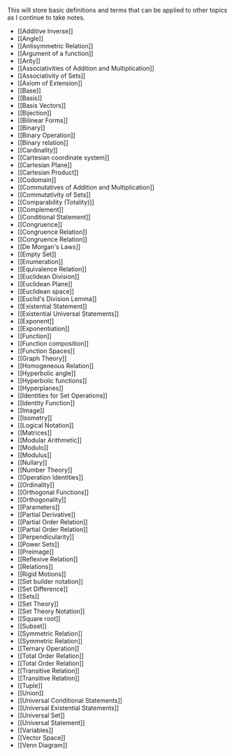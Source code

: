 This will store basic definitions and terms that can be applied to other topics as I continue to take notes.
 
- [[Additive Inverse]]
- [[Angle]]
- [[Antisymmetric Relation]]
- [[Argument of a function]]
- [[Arity]]
- [[Associativities of Addition and Multiplication]]
- [[Associativity of Sets]]
- [[Axiom of Extension]]
- [[Base]]
- [[Basis]]
- [[Basis Vectors]]
- [[Bijection]]
- [[Bilinear Forms]]
- [[Binary]]
- [[Binary Operation]]
- [[Binary relation]]
- [[Cardinality]]
- [[Cartesian coordinate system]]
- [[Cartesian Plane]]
- [[Cartesian Product]]
- [[Codomain]]
- [[Commutatives of Addition and Multiplication]]
- [[Commutativity of Sets]]
- [[Comparability (Totality)]]
- [[Complement]]
- [[Conditional Statement]]
- [[Congruence]]
- [[Congruence Relation]]
- [[Congruence Relation]]
- [[De Morgan's Laws]]
- [[Empty Set]]
- [[Enumeration]]
- [[Equivalence Relation]]
- [[Euclidean Division]]
- [[Euclidean Plane]]
- [[Euclidean space]]
- [[Euclid's Division Lemma]]
- [[Existential Statement]]
- [[Existential Universal Statements]]
- [[Exponent]]
- [[Exponentiation]]
- [[Function]]
- [[Function composition]]
- [[Function Spaces]]
- [[Graph Theory]]
- [[Homogeneous Relation]]
- [[Hyperbolic angle]]
- [[Hyperbolic functions]]
- [[Hyperplanes]]
- [[Identities for Set Operations]]
- [[Identity Function]]
- [[Image]]
- [[Isometry]]
- [[Logical Notation]]
- [[Matrices]]
- [[Modular Arithmetic]]
- [[Modulo]]
- [[Modulus]]
- [[Nullary]]
- [[Number Theory]]
- [[Operation Identities]]
- [[Ordinality]]
- [[Orthogonal Functions]]
- [[Orthogonality]]
- [[Parameters]]
- [[Partial Derivative]]
- [[Partial Order Relation]]
- [[Partial Order Relation]]
- [[Perpendicularity]]
- [[Power Sets]]
- [[Preimage]]
- [[Reflexive Relation]]
- [[Relations]]
- [[Rigid Motions]]
- [[Set builder notation]]
- [[Set Difference]]
- [[Sets]]
- [[Set Theory]]
- [[Set Theory Notation]]
- [[Square root]]
- [[Subset]]
- [[Symmetric Relation]]
- [[Symmetric Relation]]
- [[Ternary Operation]]
- [[Total Order Relation]]
- [[Total Order Relation]]
- [[Transitive Relation]]
- [[Transitive Relation]]
- [[Tuple]]
- [[Union]]
- [[Universal Conditional Statements]]
- [[Universal Existential Statements]]
- [[Universal Set]]
- [[Universal Statement]]
- [[Variables]]
- [[Vector Space]]
- [[Venn Diagram]]